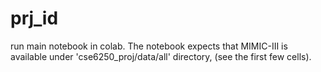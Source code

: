 # prj_id
run main notebook in colab. The notebook expects that MIMIC-III is available under 'cse6250_proj/data/all' directory, (see the first few cells).
